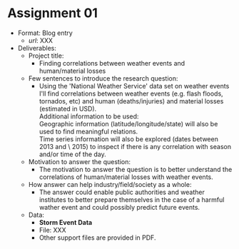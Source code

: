 # Assignment 01

* Format: Blog entry
    * *url*: XXX
* Deliverables:
    * Project title:
        * Finding correlations between weather events and human/material losses
    * Few sentences to introduce the research question:
        * Using the 'National Weather Service' data set on weather events I'll
          find correlations between weather events (e.g. flash floods,
          tornados, etc) and human (deaths/injuries) and material losses
          (estimated in USD).  
          Additional information to be used:  
          Geographic information (latitude/longitude/state) will also be used
          to find meaningful relations.  
          Time series information will also be explored (dates between 2013 and
          \ 2015) to inspect if there is any correlation with season and/or time
          of the day.  
    * Motivation to answer the question:
        * The motivation to answer the question is to better understand the
          correlations of human/material losses with weather events.
    * How answer can help industry/field/society as a whole:
        * The answer could enable public authorities and weather institutes to
          better prepare themselves in the case of a harmful wather event and
          could possibly predict future events.  
    * Data:
        * **Storm Event Data**
        * File: XXX
        * Other support files are provided in PDF.
